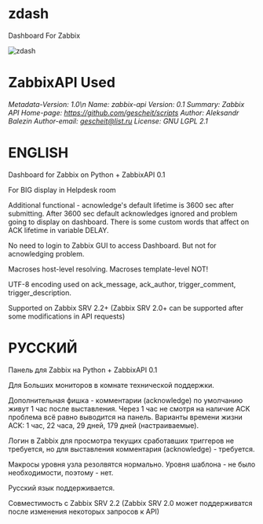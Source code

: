 zdash
=====

Dashboard For Zabbix

![zdash](https://raw.githubusercontent.com/zubbilo/zdash/master/doc/Zabbix_2.2_zdash.png)

# ZabbixAPI Used

*Metadata-Version: 1.0\n
Name: zabbix-api
Version: 0.1
Summary: Zabbix API
Home-page: https://github.com/gescheit/scripts
Author: Aleksandr Balezin
Author-email: gescheit@list.ru
License: GNU LGPL 2.1*

# ENGLISH

Dashboard for Zabbix on Python + ZabbixAPI 0.1

For BIG display in Helpdesk room

Additional functional - acnowledge's default lifetime is 3600 sec after submitting. After 3600 sec default acknowledges ignored and problem going to display on dashboard. There is some custom words that affect on ACK lifetime in variable DELAY.

No need to login to Zabbix GUI to access Dashboard. But not for acnowledging problem.

Macroses host-level resolving. Macroses template-level NOT!

UTF-8 encoding used on ack_message, ack_author, trigger_comment, trigger_description.

Supported on Zabbix SRV 2.2+
(Zabbix SRV 2.0+ can be supported after some modifications in API requests)

# РУССКИЙ

Панель для Zabbix на Python + ZabbixAPI 0.1

Для Больших мониторов в комнате технической поддержки.

Дополнительная фишка - комментарии (acknowledge) по умолчанию живут 1 час после выставления. Через 1 час не смотря на наличие ACK проблема всё равно выводится на панель. Варианты времени жизни ACK: 1 час, 22 часа, 29 дней, 179 дней (настраиваемые).

Логин в Zabbix для просмотра текущих сработавших триггеров не требуется, но для выставления комментария (acknowledge) - требуется.

Макросы уровня узла резолвятся нормально. Уровня шаблона - не было необходимости, поэтому - нет.

Русский язык поддерживается.

Совместимость с Zabbix SRV 2.2
(Zabbix SRV 2.0 может поддерживатся после изменения некоторых запросов к API)
